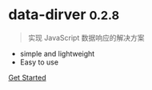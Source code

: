# data-dirver <small>0.2.8</small>

> 实现 JavaScript 数据响应的解决方案

* simple and lightweight
* Easy to use

<!-- [GitHub](https://github.com/data-dirver/) -->
[Get Started](/quickstart.md)